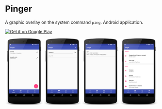 # Pinger
A graphic overlay on the system command `ping`. Android application.

<a href="https://play.google.com/store/apps/details?id=com.wt.pinger" target="_blank">
  <img alt="Get it on Google Play"
       src="https://play.google.com/intl/en_us/badges/images/generic/en-play-badge.png" height="60"/>
</a>


![Screenshot](https://raw.githubusercontent.com/kenumir/Pinger/master/screens/scr.png)
